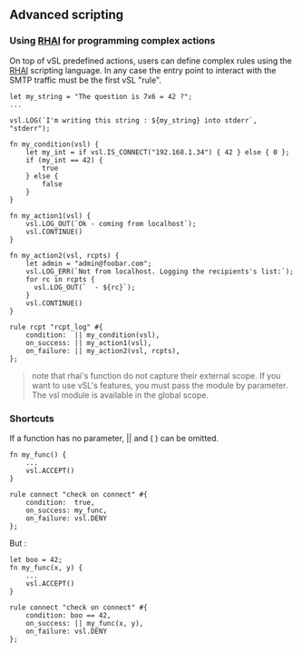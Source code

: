 ## Advanced scripting

### Using [RHAI](https://rhai.rs/) for programming complex actions

On top of vSL predefined actions, users can define complex rules using the [RHAI](https://rhai.rs/) scripting language.
In any case the entry point to interact with the SMTP traffic must be the first vSL "rule".

```vsl
let my_string = "The question is 7x6 = 42 ?";
...

vsl.LOG(`I'm writing this string : ${my_string} into stderr`, "stderr");
```

```vsl
fn my_condition(vsl) {
    let my_int = if vsl.IS_CONNECT("192.168.1.34") { 42 } else { 0 };
    if (my_int == 42) {
        true
    } else {
        false
    }
}

fn my_action1(vsl) {
    vsl.LOG_OUT(`Ok - coming from localhost`);
    vsl.CONTINUE()
}

fn my_action2(vsl, rcpts) {
    let admin = "admin@foobar.com";
    vsl.LOG_ERR(`Not from localhost. Logging the recipients's list:`);
    for rc in rcpts {
      vsl.LOG_OUT(`  - ${rc}`);
    }
    vsl.CONTINUE()
}

rule rcpt "rcpt_log" #{
    condition:  || my_condition(vsl),
    on_success: || my_action1(vsl),
    on_failure: || my_action2(vsl, rcpts),
};
```

> note that rhai's function do not capture their external scope. If you want to use vSL's features, you must pass the module by parameter. The vsl module is available in the global scope.

### Shortcuts

If a function has no parameter, || and ( ) can be omitted.

```vsl
fn my_func() {
    ...
    vsl.ACCEPT()
}

rule connect "check on connect" #{
    condition:  true,
    on_success: my_func,
    on_failure: vsl.DENY
};
```

But :

```vsl
let boo = 42;
fn my_func(x, y) {
    ...
    vsl.ACCEPT()
}

rule connect "check on connect" #{
    condition: boo == 42,
    on_success: || my_func(x, y),
    on_failure: vsl.DENY
};
```
